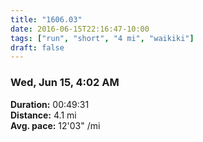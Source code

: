 ```yaml
---
title: "1606.03"
date: 2016-06-15T22:16:47-10:00
tags: ["run", "short", "4 mi", "waikiki"]
draft: false
---
```


### Wed, Jun 15, 4:02 AM

**Duration:** 00:49:31  
**Distance:** 4.1 mi  
**Avg. pace:** 12'03" /mi